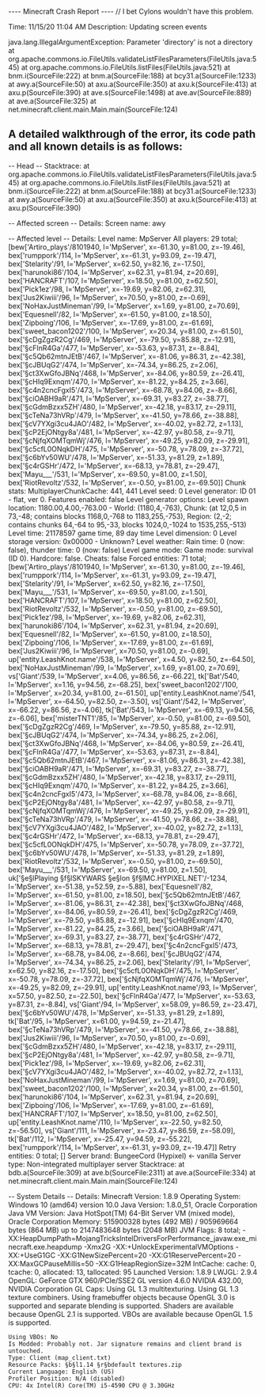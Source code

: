 ---- Minecraft Crash Report ----
// I bet Cylons wouldn't have this problem.

Time: 11/15/20 11:04 AM
Description: Updating screen events

java.lang.IllegalArgumentException: Parameter 'directory' is not a directory
	at org.apache.commons.io.FileUtils.validateListFilesParameters(FileUtils.java:545)
	at org.apache.commons.io.FileUtils.listFiles(FileUtils.java:521)
	at bnm.i(SourceFile:222)
	at bnm.a(SourceFile:188)
	at bcy$3$1.a(SourceFile:1233)
	at awy.a(SourceFile:50)
	at axu.a(SourceFile:350)
	at axu.k(SourceFile:413)
	at axu.p(SourceFile:390)
	at ave.s(SourceFile:1498)
	at ave.av(SourceFile:889)
	at ave.a(SourceFile:325)
	at net.minecraft.client.main.Main.main(SourceFile:124)


A detailed walkthrough of the error, its code path and all known details is as follows:
---------------------------------------------------------------------------------------

-- Head --
Stacktrace:
	at org.apache.commons.io.FileUtils.validateListFilesParameters(FileUtils.java:545)
	at org.apache.commons.io.FileUtils.listFiles(FileUtils.java:521)
	at bnm.i(SourceFile:222)
	at bnm.a(SourceFile:188)
	at bcy$3$1.a(SourceFile:1233)
	at awy.a(SourceFile:50)
	at axu.a(SourceFile:350)
	at axu.k(SourceFile:413)
	at axu.p(SourceFile:390)

-- Affected screen --
Details:
	Screen name: awy

-- Affected level --
Details:
	Level name: MpServer
	All players: 29 total; [bew['Artiro_plays'/8101940, l='MpServer', x=-61.30, y=81.00, z=-19.46], bex['rumppork'/114, l='MpServer', x=-61.31, y=93.09, z=-19.47], bex['Stelarity'/91, l='MpServer', x=62.50, y=82.16, z=-17.50], bex['harunoki86'/104, l='MpServer', x=62.31, y=81.94, z=20.69], bex['HANCRAFT'/107, l='MpServer', x=18.50, y=81.00, z=62.50], bex['Pick1ez'/98, l='MpServer', x=-19.69, y=82.06, z=62.31], bex['Jus2Kiwiii'/96, l='MpServer', x=70.50, y=81.00, z=-0.69], bex['NoHaxJustMineman'/99, l='MpServer', x=1.69, y=81.00, z=70.69], bex['Equesnell'/82, l='MpServer', x=-61.50, y=81.00, z=18.50], bex['Zipboing'/106, l='MpServer', x=-17.69, y=81.00, z=-61.69], bex['sweet_bacon1202'/100, l='MpServer', x=20.34, y=81.00, z=-61.50], bex['§cDgZgzR2Cg'/469, l='MpServer', x=-79.50, y=85.88, z=-12.91], bex['§cFlnR4Ga'/477, l='MpServer', x=-53.63, y=87.31, z=-8.84], bex['§c5Qb62mtnJEtB'/467, l='MpServer', x=-81.06, y=86.31, z=-42.38], bex['§cJBUqG2'/474, l='MpServer', x=-74.34, y=86.25, z=2.06], bex['§ct3XwGfoJBNq'/468, l='MpServer', x=-84.06, y=80.59, z=-26.41], bex['§cHIq9Exnqm'/470, l='MpServer', x=-81.22, y=84.25, z=3.66], bex['§c4n2cncFgxI5'/473, l='MpServer', x=-68.78, y=84.06, z=-8.66], bex['§ciOABH9aR'/471, l='MpServer', x=-69.31, y=83.27, z=-38.77], bex['§cGdmBzxx5ZH'/480, l='MpServer', x=-42.18, y=83.17, z=-29.11], bex['§cTeNa73hVRp'/479, l='MpServer', x=-41.50, y=78.66, z=-38.88], bex['§cV7YXgi3cu4JAO'/482, l='MpServer', x=-40.02, y=82.72, z=1.13], bex['§cP2EjONtgy8a'/481, l='MpServer', x=-42.97, y=80.58, z=-9.71], bex['§cNjfqXOMTqmWj'/476, l='MpServer', x=-49.25, y=82.09, z=-29.91], bex['§c5cfL0ONqkDH'/475, l='MpServer', x=-50.78, y=78.09, z=-37.72], bex['§c6bYv50WU'/478, l='MpServer', x=-51.33, y=81.29, z=1.89], bex['§c4rGSHr'/472, l='MpServer', x=-68.13, y=78.81, z=-29.47], bex['Mayu___'/531, l='MpServer', x=-69.50, y=81.00, z=1.50], bex['RiotRevoltz'/532, l='MpServer', x=-0.50, y=81.00, z=-69.50]]
	Chunk stats: MultiplayerChunkCache: 441, 441
	Level seed: 0
	Level generator: ID 01 - flat, ver 0. Features enabled: false
	Level generator options: 
	Level spawn location: 1180.00,4.00,-763.00 - World: (1180,4,-763), Chunk: (at 12,0,5 in 73,-48; contains blocks 1168,0,-768 to 1183,255,-753), Region: (2,-2; contains chunks 64,-64 to 95,-33, blocks 1024,0,-1024 to 1535,255,-513)
	Level time: 21178597 game time, 89 day time
	Level dimension: 0
	Level storage version: 0x00000 - Unknown?
	Level weather: Rain time: 0 (now: false), thunder time: 0 (now: false)
	Level game mode: Game mode: survival (ID 0). Hardcore: false. Cheats: false
	Forced entities: 71 total; [bew['Artiro_plays'/8101940, l='MpServer', x=-61.30, y=81.00, z=-19.46], bex['rumppork'/114, l='MpServer', x=-61.31, y=93.09, z=-19.47], bex['Stelarity'/91, l='MpServer', x=62.50, y=82.16, z=-17.50], bex['Mayu___'/531, l='MpServer', x=-69.50, y=81.00, z=1.50], bex['HANCRAFT'/107, l='MpServer', x=18.50, y=81.00, z=62.50], bex['RiotRevoltz'/532, l='MpServer', x=-0.50, y=81.00, z=-69.50], bex['Pick1ez'/98, l='MpServer', x=-19.69, y=82.06, z=62.31], bex['harunoki86'/104, l='MpServer', x=62.31, y=81.94, z=20.69], bex['Equesnell'/82, l='MpServer', x=-61.50, y=81.00, z=18.50], bex['Zipboing'/106, l='MpServer', x=-17.69, y=81.00, z=-61.69], bex['Jus2Kiwiii'/96, l='MpServer', x=70.50, y=81.00, z=-0.69], up['entity.LeashKnot.name'/538, l='MpServer', x=4.50, y=82.50, z=-64.50], bex['NoHaxJustMineman'/99, l='MpServer', x=1.69, y=81.00, z=70.69], vs['Giant'/539, l='MpServer', x=4.06, y=86.56, z=-66.22], tk['Bat'/540, l='MpServer', x=1.16, y=94.56, z=-68.25], bex['sweet_bacon1202'/100, l='MpServer', x=20.34, y=81.00, z=-61.50], up['entity.LeashKnot.name'/541, l='MpServer', x=-64.50, y=82.50, z=-3.50], vs['Giant'/542, l='MpServer', x=-66.22, y=86.56, z=-4.06], tk['Bat'/543, l='MpServer', x=-69.13, y=94.56, z=-6.06], bex['misterTNT1'/85, l='MpServer', x=-0.50, y=81.00, z=-69.50], bex['§cDgZgzR2Cg'/469, l='MpServer', x=-79.50, y=85.88, z=-12.91], bex['§cJBUqG2'/474, l='MpServer', x=-74.34, y=86.25, z=2.06], bex['§ct3XwGfoJBNq'/468, l='MpServer', x=-84.06, y=80.59, z=-26.41], bex['§cFlnR4Ga'/477, l='MpServer', x=-53.63, y=87.31, z=-8.84], bex['§c5Qb62mtnJEtB'/467, l='MpServer', x=-81.06, y=86.31, z=-42.38], bex['§ciOABH9aR'/471, l='MpServer', x=-69.31, y=83.27, z=-38.77], bex['§cGdmBzxx5ZH'/480, l='MpServer', x=-42.18, y=83.17, z=-29.11], bex['§cHIq9Exnqm'/470, l='MpServer', x=-81.22, y=84.25, z=3.66], bex['§c4n2cncFgxI5'/473, l='MpServer', x=-68.78, y=84.06, z=-8.66], bex['§cP2EjONtgy8a'/481, l='MpServer', x=-42.97, y=80.58, z=-9.71], bex['§cNjfqXOMTqmWj'/476, l='MpServer', x=-49.25, y=82.09, z=-29.91], bex['§cTeNa73hVRp'/479, l='MpServer', x=-41.50, y=78.66, z=-38.88], bex['§cV7YXgi3cu4JAO'/482, l='MpServer', x=-40.02, y=82.72, z=1.13], bex['§c4rGSHr'/472, l='MpServer', x=-68.13, y=78.81, z=-29.47], bex['§c5cfL0ONqkDH'/475, l='MpServer', x=-50.78, y=78.09, z=-37.72], bex['§c6bYv50WU'/478, l='MpServer', x=-51.33, y=81.29, z=1.89], bex['RiotRevoltz'/532, l='MpServer', x=-0.50, y=81.00, z=-69.50], bex['Mayu___'/531, l='MpServer', x=-69.50, y=81.00, z=1.50], uk['§e§lPlaying §f§lSKYWARS §e§lon §f§lMC.HYPIXEL.NET'/-1234, l='MpServer', x=-51.38, y=52.59, z=-5.88], bex['Equesnell'/82, l='MpServer', x=-61.50, y=81.00, z=18.50], bex['§c5Qb62mtnJEtB'/467, l='MpServer', x=-81.06, y=86.31, z=-42.38], bex['§ct3XwGfoJBNq'/468, l='MpServer', x=-84.06, y=80.59, z=-26.41], bex['§cDgZgzR2Cg'/469, l='MpServer', x=-79.50, y=85.88, z=-12.91], bex['§cHIq9Exnqm'/470, l='MpServer', x=-81.22, y=84.25, z=3.66], bex['§ciOABH9aR'/471, l='MpServer', x=-69.31, y=83.27, z=-38.77], bex['§c4rGSHr'/472, l='MpServer', x=-68.13, y=78.81, z=-29.47], bex['§c4n2cncFgxI5'/473, l='MpServer', x=-68.78, y=84.06, z=-8.66], bex['§cJBUqG2'/474, l='MpServer', x=-74.34, y=86.25, z=2.06], bex['Stelarity'/91, l='MpServer', x=62.50, y=82.16, z=-17.50], bex['§c5cfL0ONqkDH'/475, l='MpServer', x=-50.78, y=78.09, z=-37.72], bex['§cNjfqXOMTqmWj'/476, l='MpServer', x=-49.25, y=82.09, z=-29.91], up['entity.LeashKnot.name'/93, l='MpServer', x=57.50, y=82.50, z=-22.50], bex['§cFlnR4Ga'/477, l='MpServer', x=-53.63, y=87.31, z=-8.84], vs['Giant'/94, l='MpServer', x=58.09, y=86.59, z=-23.47], bex['§c6bYv50WU'/478, l='MpServer', x=-51.33, y=81.29, z=1.89], tk['Bat'/95, l='MpServer', x=61.00, y=94.59, z=-21.47], bex['§cTeNa73hVRp'/479, l='MpServer', x=-41.50, y=78.66, z=-38.88], bex['Jus2Kiwiii'/96, l='MpServer', x=70.50, y=81.00, z=-0.69], bex['§cGdmBzxx5ZH'/480, l='MpServer', x=-42.18, y=83.17, z=-29.11], bex['§cP2EjONtgy8a'/481, l='MpServer', x=-42.97, y=80.58, z=-9.71], bex['Pick1ez'/98, l='MpServer', x=-19.69, y=82.06, z=62.31], bex['§cV7YXgi3cu4JAO'/482, l='MpServer', x=-40.02, y=82.72, z=1.13], bex['NoHaxJustMineman'/99, l='MpServer', x=1.69, y=81.00, z=70.69], bex['sweet_bacon1202'/100, l='MpServer', x=20.34, y=81.00, z=-61.50], bex['harunoki86'/104, l='MpServer', x=62.31, y=81.94, z=20.69], bex['Zipboing'/106, l='MpServer', x=-17.69, y=81.00, z=-61.69], bex['HANCRAFT'/107, l='MpServer', x=18.50, y=81.00, z=62.50], up['entity.LeashKnot.name'/110, l='MpServer', x=-22.50, y=82.50, z=-56.50], vs['Giant'/111, l='MpServer', x=-23.47, y=86.59, z=-58.09], tk['Bat'/112, l='MpServer', x=-25.47, y=94.59, z=-55.22], bex['rumppork'/114, l='MpServer', x=-61.31, y=93.09, z=-19.47]]
	Retry entities: 0 total; []
	Server brand: BungeeCord (Hypixel) <- vanilla
	Server type: Non-integrated multiplayer server
Stacktrace:
	at bdb.a(SourceFile:309)
	at ave.b(SourceFile:2311)
	at ave.a(SourceFile:334)
	at net.minecraft.client.main.Main.main(SourceFile:124)

-- System Details --
Details:
	Minecraft Version: 1.8.9
	Operating System: Windows 10 (amd64) version 10.0
	Java Version: 1.8.0_51, Oracle Corporation
	Java VM Version: Java HotSpot(TM) 64-Bit Server VM (mixed mode), Oracle Corporation
	Memory: 515900328 bytes (492 MB) / 905969664 bytes (864 MB) up to 2147483648 bytes (2048 MB)
	JVM Flags: 8 total; -XX:HeapDumpPath=MojangTricksIntelDriversForPerformance_javaw.exe_minecraft.exe.heapdump -Xmx2G -XX:+UnlockExperimentalVMOptions -XX:+UseG1GC -XX:G1NewSizePercent=20 -XX:G1ReservePercent=20 -XX:MaxGCPauseMillis=50 -XX:G1HeapRegionSize=32M
	IntCache: cache: 0, tcache: 0, allocated: 13, tallocated: 95
	Launched Version: 1.8.9
	LWJGL: 2.9.4
	OpenGL: GeForce GTX 960/PCIe/SSE2 GL version 4.6.0 NVIDIA 432.00, NVIDIA Corporation
	GL Caps: Using GL 1.3 multitexturing.
Using GL 1.3 texture combiners.
Using framebuffer objects because OpenGL 3.0 is supported and separate blending is supported.
Shaders are available because OpenGL 2.1 is supported.
VBOs are available because OpenGL 1.5 is supported.

	Using VBOs: No
	Is Modded: Probably not. Jar signature remains and client brand is untouched.
	Type: Client (map_client.txt)
	Resource Packs: §b§l1.14 §r§bdefault textures.zip
	Current Language: English (US)
	Profiler Position: N/A (disabled)
	CPU: 4x Intel(R) Core(TM) i5-4590 CPU @ 3.30GHz
